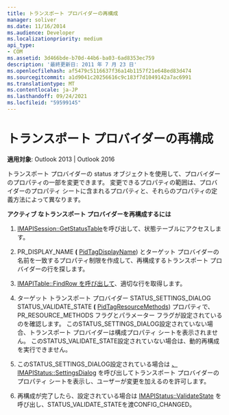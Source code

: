 ```yaml
---
title: トランスポート プロバイダーの再構成
manager: soliver
ms.date: 11/16/2014
ms.audience: Developer
ms.localizationpriority: medium
api_type:
- COM
ms.assetid: 3d466bde-b70d-44b6-ba03-6ad8353ec759
description: '最終更新日: 2011 年 7 月 23 日'
ms.openlocfilehash: af5479c5116637f36a14b1157f21e648ed83d474
ms.sourcegitcommit: a1d9041c20256616c9c183f7d1049142a7ac6991
ms.translationtype: MT
ms.contentlocale: ja-JP
ms.lasthandoff: 09/24/2021
ms.locfileid: "59599145"
---
```

# <a name="reconfiguring-a-transport-provider"></a>トランスポート プロバイダーの再構成

  
  
**適用対象**: Outlook 2013 | Outlook 2016 
  
トランスポート プロバイダーの status オブジェクトを使用して、プロバイダーのプロパティの一部を変更できます。 変更できるプロパティの範囲は、プロバイダーのプロパティ シートに含まれるプロパティと、それらのプロパティの定義方法によって異なります。 
  
 **アクティブ なトランスポート プロバイダーを再構成するには**
  
1. [IMAPISession::GetStatusTable](imapisession-getstatustable.md)を呼び出して、状態テーブルにアクセスします。 
    
2. PR_DISPLAY_NAME **(** [PidTagDisplayName](pidtagdisplayname-canonical-property.md)) とターゲット プロバイダーの名前を一致するプロパティ制限を作成して、再構成するトランスポート プロバイダーの行を探します。 
    
3. [IMAPITable::FindRow を呼び出して](imapitable-findrow.md)、適切な行を取得します。 
    
4. ターゲット トランスポート プロバイダー STATUS_SETTINGS_DIALOG STATUS_VALIDATE_STATE **(** [PidTagResourceMethods](pidtagresourcemethods-canonical-property.md)) プロパティで、PR_RESOURCE_METHODS フラグとパラメーター フラグが設定されているのを確認します。 このSTATUS_SETTINGS_DIALOG設定されていない場合、トランスポート プロバイダーは構成プロパティ シートを表示されません。 このSTATUS_VALIDATE_STATE設定されていない場合は、動的再構成を実行できません。
    
5. このSTATUS_SETTINGS_DIALOG設定されている場合は [、IMAPIStatus::SettingsDialog](imapistatus-settingsdialog.md) を呼び出してトランスポート プロバイダーのプロパティ シートを表示し、ユーザーが変更を加えるのを許可します。 
    
6. 再構成が完了したら、設定されている場合は [IMAPIStatus::ValidateState](imapistatus-validatestate.md) を呼び出し、STATUS_VALIDATE_STATEを渡CONFIG_CHANGED。 
    


